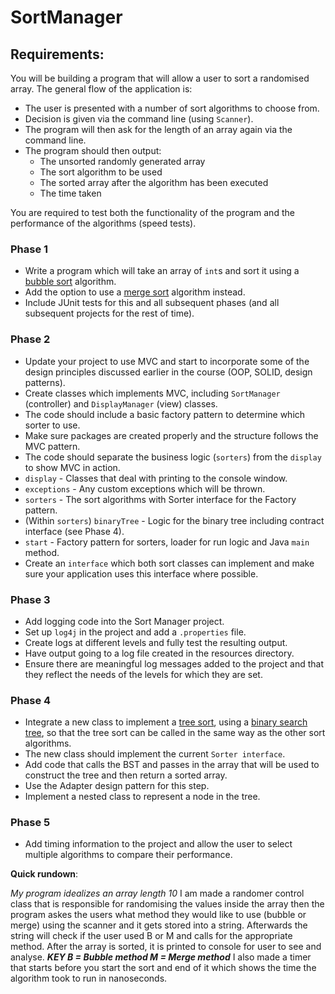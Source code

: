 # SortManager 
## Requirements:

You will be building a program that will allow a user to sort a randomised array. The general flow of the application is:

- The user is presented with a number of sort algorithms to choose from.
- Decision is given via the command line (using ```Scanner```).
- The program will then ask for the length of an array again via the command line.
- The program should then output:
    - The unsorted randomly generated array
    - The sort algorithm to be used
    - The sorted array after the algorithm has been executed
    - The time taken

You are required to test both the functionality of the program and the performance of the algorithms (speed tests).

### Phase 1
- Write a program which will take an array of ```int```s and sort it using a [bubble sort](https://en.wikipedia.org/wiki/Bubble_sort) algorithm.
- Add the option to use a [merge sort](https://en.wikipedia.org/wiki/Merge_sort) algorithm instead.
- Include JUnit tests for this and all subsequent phases (and all subsequent projects for the rest of time).

### Phase 2
- Update your project to use MVC and start to incorporate some of the design principles discussed earlier in the course (OOP, SOLID, design patterns).
- Create classes which implements MVC, including ```SortManager``` (controller) and ```DisplayManager``` (view) classes.
- The code should include a basic factory pattern to determine which sorter to use.
- Make sure packages are created properly and the structure follows the MVC pattern.
- The code should separate the business logic (```sorters```) from the ```display``` to show MVC in action.
- ```display``` - Classes that deal with printing to the console window.
- ```exceptions``` - Any custom exceptions which will be thrown.
- ```sorters``` - The sort algorithms with Sorter interface for the Factory pattern.
- (Within ```sorters```) ```binaryTree``` - Logic for the binary tree including contract interface (see Phase 4).
- ```start``` - Factory pattern for sorters, loader for run logic and Java ```main``` method.
- Create an ```interface``` which both sort classes can implement and make sure your application uses this interface where possible.

### Phase 3
- Add logging code into the Sort Manager project.
- Set up ```log4j``` in the project and add a ```.properties``` file.
- Create logs at different levels and fully test the resulting output.
- Have output going to a log file created in the resources directory.
- Ensure there are meaningful log messages added to the project and that they reflect the needs of the levels for which they are set.


### Phase 4
- Integrate a new class to implement a [tree sort](https://en.wikipedia.org/wiki/Tree_sort), using a [binary search tree](https://en.wikipedia.org/wiki/Binary_search_tree), so that the tree sort can be called in the same way as the other sort algorithms.
- The new class should implement the current ```Sorter interface```.
- Add code that calls the BST and passes in the array that will be used to construct the tree and then return a sorted array.
- Use the Adapter design pattern for this step.
- Implement a nested class to represent a node in the tree.

### Phase 5
- Add timing information to the project and allow the user to select multiple algorithms to compare their performance.

**Quick rundown**:

_My program idealizes an array length 10_
I am made a randomer control class that is responsible for randomising the values inside the array then the program askes the users what method they would like to use (bubble or merge) using the scanner and it gets stored into a string.
Afterwards the string will check if the user used B or M and calls for the appropriate method.
After the array is sorted, it is printed to console for user to see and analyse.
**_KEY
B = Bubble method
M = Merge method_**
I also made a timer that starts before you start the sort and end of it which shows the time the algorithm took to run in nanoseconds.







